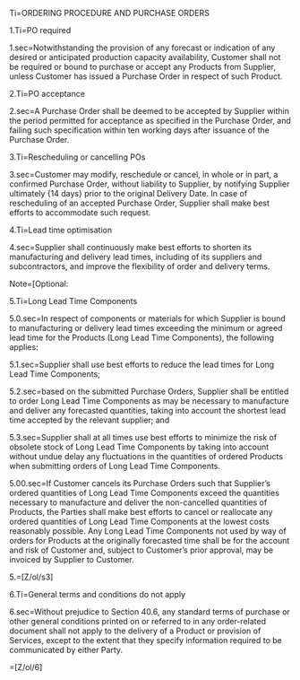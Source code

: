 Ti=ORDERING PROCEDURE AND PURCHASE ORDERS

1.Ti=PO required

1.sec=Notwithstanding the provision of any forecast or indication of any desired or anticipated production capacity availability, Customer shall not be required or bound to purchase or accept any Products from Supplier, unless Customer has issued a Purchase Order in respect of such Product.

2.Ti=PO acceptance

2.sec=A Purchase Order shall be deemed to be accepted by Supplier within the period permitted for acceptance as specified in the Purchase Order, and failing such specification within ten working days after issuance of the Purchase Order.

3.Ti=Rescheduling or cancelling POs

3.sec=Customer may modify, reschedule or cancel, in whole or in part, a confirmed Purchase Order, without liability to Supplier, by notifying Supplier ultimately {14 days} prior to the original Delivery Date. In case of rescheduling of an accepted Purchase Order, Supplier shall make best efforts to accommodate such request.

4.Ti=Lead time optimisation

4.sec=Supplier shall continuously make best efforts to shorten its manufacturing and delivery lead times, including of its suppliers and subcontractors, and improve the flexibility of order and delivery terms.

Note=[Optional:

5.Ti=Long Lead Time Components

5.0.sec=In respect of components or materials for which Supplier is bound to manufacturing or delivery lead times exceeding the minimum or agreed lead time for the Products (Long Lead Time Components), the following applies:

5.1.sec=Supplier shall use best efforts to reduce the lead times for Long Lead Time Components;

5.2.sec=based on the submitted Purchase Orders, Supplier shall be entitled to order Long Lead Time Components as may be necessary to manufacture and deliver any forecasted quantities, taking into account the shortest lead time accepted by the relevant supplier; and

5.3.sec=Supplier shall at all times use best efforts to minimize the risk of obsolete stock of Long Lead Time Components by taking into account without undue delay any fluctuations in the quantities of ordered Products when submitting orders of Long Lead Time Components.

5.00.sec=If Customer cancels its Purchase Orders such that Supplier’s ordered quantities of Long Lead Time Components exceed the quantities necessary to manufacture and deliver the non-cancelled quantities of Products, the Parties shall make best efforts to cancel or reallocate any ordered quantities of Long Lead Time Components at the lowest costs reasonably possible. Any Long Lead Time Components not used by way of orders for Products at the originally forecasted time shall be for the account and risk of Customer and, subject to Customer’s prior approval, may be invoiced by Supplier to Customer.

5.=[Z/ol/s3]

6.Ti=General terms and conditions do not apply

6.sec=Without prejudice to Section 40.6, any standard terms of purchase or other general conditions printed on or referred to in any order-related document shall not apply to the delivery of a Product or provision of Services, except to the extent that they specify information required to be communicated by either Party.

=[Z/ol/6]

